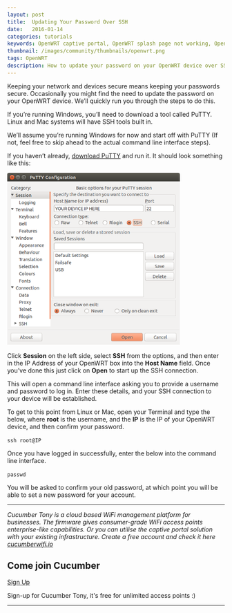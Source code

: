 ```yaml
---
layout: post
title:  Updating Your Password Over SSH
date:   2016-01-14
categories: tutorials
keywords: OpenWRT captive portal, OpenWRT splash page not working, OpenWRT splash page template, OpenWRT splash page free, OpenWRT splash page html, OpenWRT splash page hosting, OpenMesh captive portal, OpenMesh splash page not working, OpenMesh splash page template, OpenMesh splash page free, OpenMesh splash page html, OpenMesh splash page hosting, DD-WRT
thumbnail: /images/community/thumbnails/openwrt.png
tags: OpenWRT
description: How to update your password on your OpenWRT device over SSH.
---
```


Keeping your network and devices secure means keeping your passwords secure. Occasionally you might find the need to update the password on your OpenWRT device. We’ll quickly run you through the steps to do this.

If you’re running Windows, you’ll need to download a tool called PuTTY. Linux and Mac systems will have SSH tools built in.

We’ll assume you’re running Windows for now and start off with PuTTY (If not, feel free to skip ahead to the actual command line interface steps).

If you haven’t already, <a href="http://www.chiark.greenend.org.uk/~sgtatham/putty/download.html">download PuTTY</a> and run it. It should look something like this:

<div class="text-center">
  <img src="/images/community/tutorials/openwrt/puttyconfig.png" width="400px">
</div>

Click **Session** on the left side, select **SSH** from the options, and then enter in the IP Address of your OpenWRT box into the **Host Name** field. Once you’ve done this just click on **Open** to start up the SSH connection.

This will open a command line interface asking you to provide a username and password to log in. Enter these details, and your SSH connection to your device will be established.


To get to this point from Linux or Mac, open your Terminal and type the below, where **root** is the username, and the **IP** is the IP of your OpenWRT device, and then confirm your password.

`ssh root@IP`

Once you have logged in successfully, enter the below into the command line interface.

`passwd`

You will be asked to confirm your old password, at which point you will be able to set a new password for your account.

<hr>

*Cucumber Tony is a cloud based WiFi management platform for businesses. The firmware gives consumer-grade WiFi access points enterprise-like capabilities. Or you can utilise the captive portal solution with your existing infrastructure. Create a free account and check it here <a href="https://cucumberwifi.io">cucumberwifi.io</a>*


<div class="text-center">

<h2>Come join Cucumber</h2>

<a href="https://my.ctapp.io/#/create" class="button success dst">Sign Up</a><br>

<p>Sign-up for Cucumber Tony, it's free for unlimited access points :)</p>

<hr>

</div>

